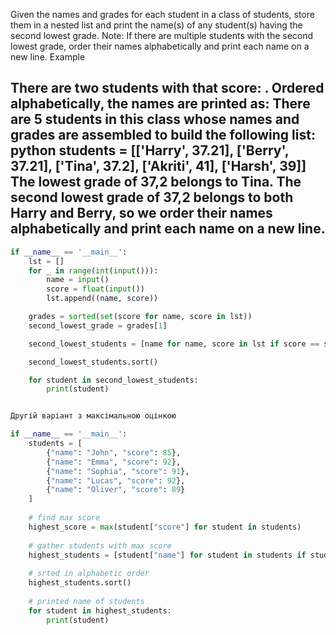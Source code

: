 Given the names and grades for each student in a class of  students, 
store them in a nested list and print the name(s) of any student(s) 
having the second lowest grade.
Note: If there are multiple students with the second lowest grade, 
order their names alphabetically and print each name on a new line.
Example


There are two students with that score: . Ordered alphabetically, the names are printed as:
There are 5 students in this class whose names and grades are assembled to build the following list:
python students = [['Harry', 37.21], ['Berry', 37.21], ['Tina', 37.2], ['Akriti', 41], ['Harsh', 39]]
The lowest grade of 37,2 belongs to Tina. The second lowest grade of 37,2 belongs to both Harry and Berry, 
so we order their names alphabetically and print each name on a new line.
----
```py
if __name__ == '__main__':
    lst = []
    for _ in range(int(input())):
        name = input()
        score = float(input())
        lst.append((name, score))

    grades = sorted(set(score for name, score in lst))
    second_lowest_grade = grades[1] 

    second_lowest_students = [name for name, score in lst if score == second_lowest_grade]

    second_lowest_students.sort()

    for student in second_lowest_students:
        print(student)


Другій варіант з максімальною оцінкою

if __name__ == '__main__':
    students = [
        {"name": "John", "score": 85},
        {"name": "Emma", "score": 92},
        {"name": "Sophia", "score": 91},
        {"name": "Lucas", "score": 92},
        {"name": "Oliver", "score": 89}
    ]
    
    # find max score
    highest_score = max(student["score"] for student in students)
    
    # gather students with max score
    highest_students = [student["name"] for student in students if student["score"] == highest_score]
    
    # srted in alphabetic order
    highest_students.sort()
    
    # printed name of students
    for student in highest_students:
        print(student)
```
